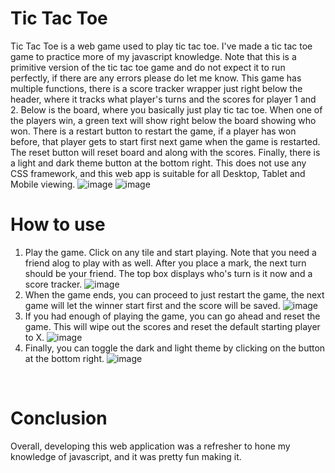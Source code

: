 # Tic Tac Toe
Tic Tac Toe is a web game used to play tic tac toe. I've made a tic tac toe game to practice more of my javascript knowledge. Note that this is a primitive version of the tic tac toe game and do not expect it to run perfectly, if there are any errors please do let me know. This game has multiple functions, there is a score tracker wrapper just right below the header, where it tracks what player's turns and the scores for player 1 and 2. Below is the board, where you basically just play tic tac toe. When one of the players win, a green text will show right below the board showing who won. There is a restart button to restart the game, if a player has won before, that player gets to start first next game when the game is restarted. The reset button will reset board and along with the scores. Finally, there is a light and dark theme button at the bottom right. This does not use any CSS framework, and this web app is suitable for all Desktop, Tablet and Mobile viewing.
![image](https://user-images.githubusercontent.com/39120147/211003071-68657c86-01a2-4663-8a0a-87b7ca75ee01.png)
![image](https://user-images.githubusercontent.com/39120147/211003079-a26fe391-b8ac-4deb-8eb6-64629b8fa341.png)
<br>
# How to use
1. Play the game. Click on any tile and start playing. Note that you need a friend alog to play with as well. After you place a mark, the next turn should be your friend. The top box displays who's turn is it now and a score tracker.
![image](https://user-images.githubusercontent.com/39120147/211003472-f73c48e9-524a-49f8-b318-929ecde8f29b.png)
2. When the game ends, you can proceed to just restart the game, the next game will let the winner start first and the score will be saved.
![image](https://user-images.githubusercontent.com/39120147/211003650-7916d04d-c6bb-4351-aea3-c6cd30e94e8a.png)
3. If you had enough of playing the game, you can go ahead and reset the game. This will wipe out the scores and reset the default starting player to X.
![image](https://user-images.githubusercontent.com/39120147/211003934-1b838dc8-383a-473e-8470-1cd710f966eb.png)
4. Finally, you can toggle the dark and light theme by clicking on the button at the bottom right.
![image](https://user-images.githubusercontent.com/39120147/211004098-83092285-37fd-4257-b7ff-a110dfec393b.png)
<br>

# Conclusion
Overall, developing this web application was a refresher to hone my knowledge of javascript, and it was pretty fun making it.
